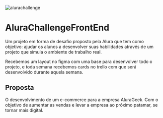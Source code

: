 ![alurachallenge](https://user-images.githubusercontent.com/69763783/120212434-5ebe7880-c208-11eb-8674-279aa61f3e74.png)
 
# AluraChallengeFrontEnd
 
Um projeto em forma de desafio proposto pela Alura que tem como objetivo: ajudar os alunos a desenvolver suas habilidades através de um projeto que simula o ambiente de trabalho real. 
 
Recebemos um layout no figma com uma base para desenvolver todo o projeto, e toda semana recebemos cards no trello com que será desenvolvido durante aquela semana.
 
## Proposta

O desenvolvimento de um e-commerce para a empresa AluraGeek. Com o objetivo de aumentar as vendas e levar a empresa ao próximo patamar, se tornar mais digital. 
